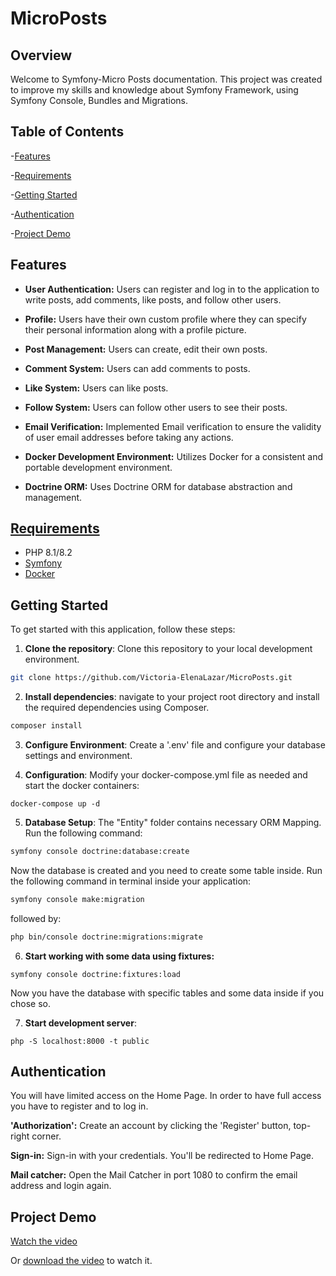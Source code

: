 
# MicroPosts

## Overview
Welcome to Symfony-Micro Posts documentation. This project was created to improve my skills and knowledge about 
Symfony Framework, using Symfony Console, Bundles and Migrations.

## Table of Contents

-[Features](#features)

-[Requirements](#requirements)

-[Getting Started](#getting-started)

-[Authentication](#authentication)

-[Project Demo](#project-demo)



## Features

- **User Authentication:** Users can register and log in to the application to write posts, add comments, like posts, and follow other users.

- **Profile:** Users have their own custom profile where they can specify their personal information along with a profile picture.

- **Post Management:** Users can create, edit their own posts.

- **Comment System:** Users can add comments to posts.

- **Like System:** Users can like posts.

- **Follow System:** Users can follow other users to see their posts.

- **Email Verification:** Implemented Email verification to ensure the validity of user email addresses before taking any actions.

- **Docker Development Environment:** Utilizes Docker for a consistent and portable development environment.

- **Doctrine ORM:** Uses Doctrine ORM for database abstraction and management.


## [Requirements](#requirements)

- PHP 8.1/8.2
- [Symfony](https://symfony.com/)
- [Docker](https://www.docker.com/products/docker-desktop/)

## Getting Started

To get started with this application, follow these steps:

1. **Clone the repository**: Clone this repository to your local development environment.
```bash
git clone https://github.com/Victoria-ElenaLazar/MicroPosts.git
```
2. **Install dependencies**: navigate to your project root directory and install
the required dependencies using Composer.
```bash
composer install
```
3. **Configure Environment**: Create a '.env' file and configure your database settings and environment.

4. **Configuration**: Modify your docker-compose.yml file as needed and start the docker containers:
```angular2html
docker-compose up -d
```

5. **Database Setup**: The "Entity" folder contains necessary ORM Mapping. Run the following command:

```bash
symfony console doctrine:database:create
```
Now the database is created and you need to create some table inside. Run the following command in terminal inside your application:

```bash
symfony console make:migration
```
followed by:

```bash
php bin/console doctrine:migrations:migrate
```

6. **Start working with some data using fixtures:**
````angular2html
symfony console doctrine:fixtures:load
````

Now you have the database with specific tables and some data inside if you chose so.

7. **Start development server**:
```angular2html
php -S localhost:8000 -t public
```


## Authentication

You will have limited access on the Home Page. In order to have full access you have to register and to log in.

**'Authorization':** Create an account by clicking the 'Register' button, top-right corner.

**Sign-in:** Sign-in with your credentials. You'll be redirected to Home Page.

**Mail catcher:** Open the Mail Catcher in port 1080 to confirm the email address and login again. 

## Project Demo

[Watch the video](/public/Micro-Post.mov)

Or [download the video](/public/Micro-Post.mov) to watch it.
